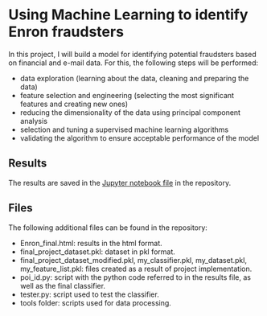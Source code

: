 # Using Machine Learning to identify Enron fraudsters

In this project, I will build a model for identifying potential fraudsters based on financial and e-mail data. For this, the following steps will be performed:

- data exploration (learning about the data, cleaning and preparing the data)
- feature selection and engineering (selecting the most significant features and creating new ones)
- reducing the dimensionality of the data using principal component analysis
- selection and tuning a supervised machine learning algorithms
- validating the algorithm to ensure acceptable performance of the model

## Results
The results are saved in the [Jupyter notebook file](Enron_final.ipynb) in the repository. 

## Files
The following additional files can be found in the repository: 
- Enron_final.html: results in the html format. 
- final_project_dataset.pkl: dataset in pkl format. 
- final_project_dataset_modified.pkl, my_classifier.pkl, my_dataset.pkl, my_feature_list.pkl: files created as a result of project implementation. 
- poi_id.py: script with the python code referred to in the results file, as well as the final classifier. 
- tester.py: script used to test the classifier. 
- tools folder: scripts used for data processing. 